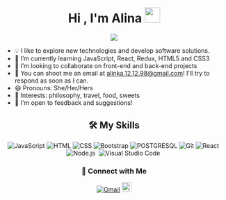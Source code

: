 <h1 align="center">Hi , I'm Alina <img src="https://media.giphy.com/media/hvRJCLFzcasrR4ia7z/giphy.gif" width="35"></h1>
<p align="center">
  <a href="https://github.com/DenverCoder1/readme-typing-svg"><img src="https://readme-typing-svg.herokuapp.com?lines=Full+Stack+Web+Developer;&center=true&width=500&height=50"></a>
</p>

- 💡 I like to explore new technologies and develop software solutions.
- 🌱 I’m currently learning JavaScript, React, Redux, HTML5 and CSS3
- 👯 I’m looking to collaborate on front-end and back-end projects
- 💬 You can shoot me an email at alinka.12.12.98@gmail.com! I'll try to respond as soon as I can.
- 😄 Pronouns: She/Her/Hers
- 💜 Interests: philosophy, travel, food, sweets
- 📄 I'm open to feedback and suggestions!

<div align="center">
<h2 align="center"> 🛠️ My Skills </h2>

  ![JavaScript](https://img.shields.io/badge/JavaScript%20-%23F7DF1E.svg?logo=javascript&logoColor=black)
  ![HTML](https://img.shields.io/badge/HTML5%20-%23E34F26.svg?logo=html5&logoColor=white)
  ![CSS](https://img.shields.io/badge/CSS%20-%231572B6.svg?logo=css3&logoColor=white)
  ![Bootstrap](https://img.shields.io/badge/Bootstrap-%23563D7C.svg?style=flat&logo=bootstrap&logoColor=white)
  ![POSTGRESQL](https://img.shields.io/badge/PostgreSQL-316192?style=flat&logo=postgresql&logoColor=white) 
  ![Git](https://img.shields.io/badge/Git-F05032?style=flat&logo=git&logoColor=white)
  ![React](https://img.shields.io/badge/-React-05122A?style=flat&logo=react)&nbsp;
  ![Node.js](https://img.shields.io/badge/-Node.js-05122A?style=flat&logo=node.js)&nbsp;
  ![Visual Studio Code](https://img.shields.io/badge/-Visual%20Studio%20Code-05122A?style=flat&logo=visual-studio-code&logoColor=007ACC)&nbsp;
  
  </div>

<div align="center">
  <h3 align="center"> &#129309; Connect with Me </h3> 
  <a href="mailto:alinka.12.12.98@gmail.com?subject=Hola%20Jiji"><img src="https://img.shields.io/badge/gmail-%23D14836.svg?&style=flat&logo=gmail&logoColor=white" alt="Gmail"/></a>
  <a href="https://t.me/alinka1298">
  <img alt="Alina's Telegram" width="22px" src="https://web.telegram.org/img/logo_share.png" />
  </a>
  </div>

